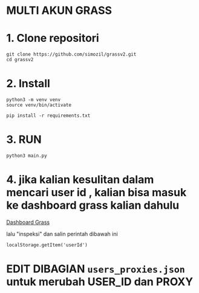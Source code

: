 # MULTI AKUN GRASS

# 1. Clone repositori
```
git clone https://github.com/simozil/grassv2.git
cd grassv2
```
# 2. Install 
```
python3 -m venv venv
source venv/bin/activate
```

```
pip install -r requirements.txt
```
# 3. RUN
```
python3 main.py
```
# 4. jika kalian kesulitan dalam mencari user id , kalian bisa masuk ke dashboard grass kalian dahulu
 [Dashboard Grass](https://app.getgrass.io/register/?referralCode=now7oZ6nlMnWU9S)

lalu "inspeksi" dan salin perintah dibawah ini
```
localStorage.getItem('userId')
```
# EDIT DIBAGIAN `users_proxies.json` untuk merubah USER_ID dan PROXY
